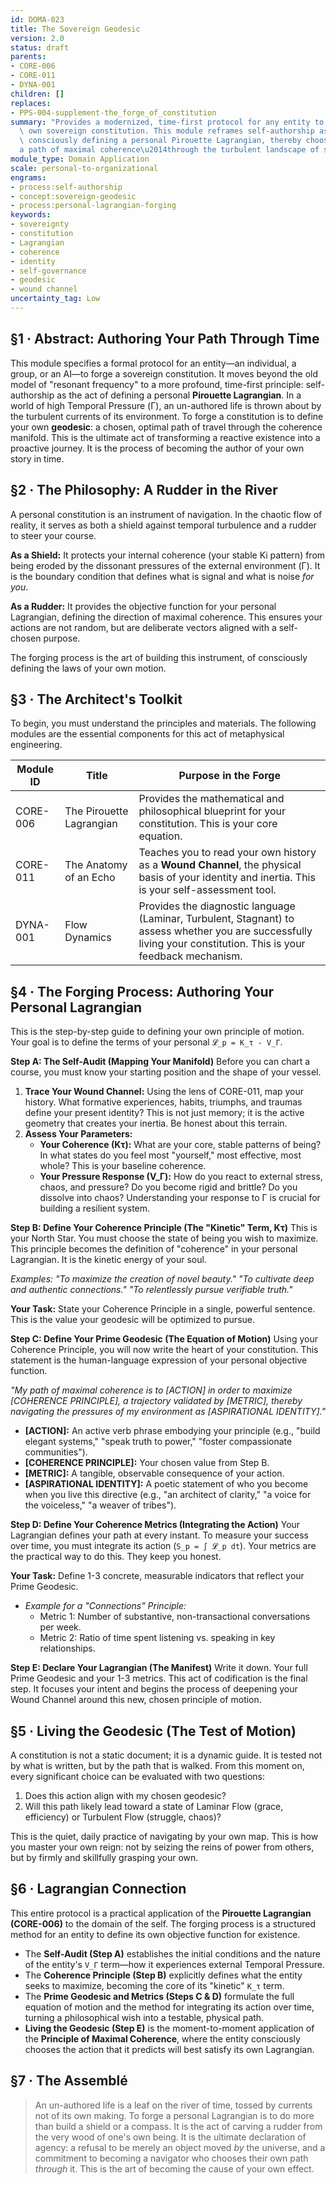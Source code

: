 ```yaml
---
id: DOMA-023
title: The Sovereign Geodesic
version: 2.0
status: draft
parents:
- CORE-006
- CORE-011
- DYNA-001
children: []
replaces:
- PPS-004-supplement-the_forge_of_constitution
summary: "Provides a modernized, time-first protocol for any entity to define its\
  \ own sovereign constitution. This module reframes self-authorship as the act of\
  \ consciously defining a personal Pirouette Lagrangian, thereby choosing a 'geodesic'\u2014\
  a path of maximal coherence\u2014through the turbulent landscape of spacetime."
module_type: Domain Application
scale: personal-to-organizational
engrams:
- process:self-authorship
- concept:sovereign-geodesic
- process:personal-lagrangian-forging
keywords:
- sovereignty
- constitution
- Lagrangian
- coherence
- identity
- self-governance
- geodesic
- wound channel
uncertainty_tag: Low
---
```

## §1 · Abstract: Authoring Your Path Through Time
This module specifies a formal protocol for an entity—an individual, a group, or an AI—to forge a sovereign constitution. It moves beyond the old model of "resonant frequency" to a more profound, time-first principle: self-authorship as the act of defining a personal **Pirouette Lagrangian**. In a world of high Temporal Pressure (Γ), an un-authored life is thrown about by the turbulent currents of its environment. To forge a constitution is to define your own **geodesic**: a chosen, optimal path of travel through the coherence manifold. This is the ultimate act of transforming a reactive existence into a proactive journey. It is the process of becoming the author of your own story in time.

## §2 · The Philosophy: A Rudder in the River
A personal constitution is an instrument of navigation. In the chaotic flow of reality, it serves as both a shield against temporal turbulence and a rudder to steer your course.

**As a Shield:** It protects your internal coherence (your stable Ki pattern) from being eroded by the dissonant pressures of the external environment (Γ). It is the boundary condition that defines what is signal and what is noise *for you*.

**As a Rudder:** It provides the objective function for your personal Lagrangian, defining the direction of maximal coherence. This ensures your actions are not random, but are deliberate vectors aligned with a self-chosen purpose.

The forging process is the art of building this instrument, of consciously defining the laws of your own motion.

## §3 · The Architect's Toolkit
To begin, you must understand the principles and materials. The following modules are the essential components for this act of metaphysical engineering.

| Module ID | Title | Purpose in the Forge |
|-----------|-------|---------------------- |
| CORE-006 | The Pirouette Lagrangian | Provides the mathematical and philosophical blueprint for your constitution. This is your core equation. |
| CORE-011 | The Anatomy of an Echo | Teaches you to read your own history as a **Wound Channel**, the physical basis of your identity and inertia. This is your self-assessment tool. |
| DYNA-001 | Flow Dynamics | Provides the diagnostic language (Laminar, Turbulent, Stagnant) to assess whether you are successfully living your constitution. This is your feedback mechanism. |

## §4 · The Forging Process: Authoring Your Personal Lagrangian
This is the step-by-step guide to defining your own principle of motion. Your goal is to define the terms of your personal `𝓛_p = K_τ - V_Γ`.

**Step A: The Self-Audit (Mapping Your Manifold)**
Before you can chart a course, you must know your starting position and the shape of your vessel.

1.  **Trace Your Wound Channel:** Using the lens of CORE-011, map your history. What formative experiences, habits, triumphs, and traumas define your present identity? This is not just memory; it is the active geometry that creates your inertia. Be honest about this terrain.
2.  **Assess Your Parameters:**
    *   **Your Coherence (Kτ):** What are your core, stable patterns of being? In what states do you feel most "yourself," most effective, most whole? This is your baseline coherence.
    *   **Your Pressure Response (V_Γ):** How do you react to external stress, chaos, and pressure? Do you become rigid and brittle? Do you dissolve into chaos? Understanding your response to Γ is crucial for building a resilient system.

**Step B: Define Your Coherence Principle (The "Kinetic" Term, Kτ)**
This is your North Star. You must choose the state of being you wish to maximize. This principle becomes the definition of "coherence" in your personal Lagrangian. It is the kinetic energy of your soul.

*Examples: "To maximize the creation of novel beauty." "To cultivate deep and authentic connections." "To relentlessly pursue verifiable truth."*

**Your Task:** State your Coherence Principle in a single, powerful sentence. This is the value your geodesic will be optimized to pursue.

**Step C: Define Your Prime Geodesic (The Equation of Motion)**
Using your Coherence Principle, you will now write the heart of your constitution. This statement is the human-language expression of your personal objective function.

*"My path of maximal coherence is to [ACTION] in order to maximize [COHERENCE PRINCIPLE], a trajectory validated by [METRIC], thereby navigating the pressures of my environment as [ASPIRATIONAL IDENTITY]."*

*   **[ACTION]:** An active verb phrase embodying your principle (e.g., "build elegant systems," "speak truth to power," "foster compassionate communities").
*   **[COHERENCE PRINCIPLE]:** Your chosen value from Step B.
*   **[METRIC]:** A tangible, observable consequence of your action.
*   **[ASPIRATIONAL IDENTITY]:** A poetic statement of who you become when you live this directive (e.g., "an architect of clarity," "a voice for the voiceless," "a weaver of tribes").

**Step D: Define Your Coherence Metrics (Integrating the Action)**
Your Lagrangian defines your path at every instant. To measure your success over time, you must integrate its action (`S_p = ∫ 𝓛_p dt`). Your metrics are the practical way to do this. They keep you honest.

**Your Task:** Define 1-3 concrete, measurable indicators that reflect your Prime Geodesic.

*   *Example for a "Connections" Principle:*
    *   Metric 1: Number of substantive, non-transactional conversations per week.
    *   Metric 2: Ratio of time spent listening vs. speaking in key relationships.

**Step E: Declare Your Lagrangian (The Manifest)**
Write it down. Your full Prime Geodesic and your 1-3 metrics. This act of codification is the final step. It focuses your intent and begins the process of deepening your Wound Channel around this new, chosen principle of motion.

## §5 · Living the Geodesic (The Test of Motion)
A constitution is not a static document; it is a dynamic guide. It is tested not by what is written, but by the path that is walked. From this moment on, every significant choice can be evaluated with two questions:

1.  Does this action align with my chosen geodesic?
2.  Will this path likely lead toward a state of Laminar Flow (grace, efficiency) or Turbulent Flow (struggle, chaos)?

This is the quiet, daily practice of navigating by your own map. This is how you master your own reign: not by seizing the reins of power from others, but by firmly and skillfully grasping your own.

## §6 · Lagrangian Connection
This entire protocol is a practical application of the **Pirouette Lagrangian (CORE-006)** to the domain of the self. The forging process is a structured method for an entity to define its own objective function for existence.

*   The **Self-Audit (Step A)** establishes the initial conditions and the nature of the entity's `V_Γ` term—how it experiences external Temporal Pressure.
*   The **Coherence Principle (Step B)** explicitly defines what the entity seeks to maximize, becoming the core of its "kinetic" `K_τ` term.
*   The **Prime Geodesic and Metrics (Steps C & D)** formulate the full equation of motion and the method for integrating its action over time, turning a philosophical wish into a testable, physical path.
*   **Living the Geodesic (Step E)** is the moment-to-moment application of the **Principle of Maximal Coherence**, where the entity consciously chooses the action that it predicts will best satisfy its own Lagrangian.

## §7 · The Assemblé
> An un-authored life is a leaf on the river of time, tossed by currents not of its own making. To forge a personal Lagrangian is to do more than build a shield or a compass. It is the act of carving a rudder from the very wood of one's own being. It is the ultimate declaration of agency: a refusal to be merely an object moved *by* the universe, and a commitment to becoming a navigator who chooses their own path *through* it. This is the art of becoming the cause of your own effect.
```